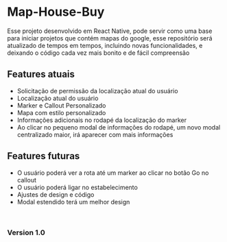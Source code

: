 # Map-House-Buy
Esse projeto desenvolvido em React Native, pode servir como uma base para iniciar projetos que contém mapas do google, esse repositório será atualizado de tempos em tempos, incluindo novas funcionalidades, e deixando o código cada vez mais bonito e de fácil compreensão 

<h2>Features atuais</h2>
<ul>
  <li>Solicitação de permissão da localização atual do usuário</li>
  <li>Localização atual do usuário</li>
  <li>Marker e Callout Personalizado</li>
  <li>Mapa com estilo personalizado</li>
  <li>Informações adicionais no rodapé da localização do marker</li>
  <li>Ao clicar no pequeno modal de informações do rodapé, um novo modal centralizado maior, irá aparecer com mais informações</li>
</ul>

<h2>Features futuras</h2>
<ul>
  <li>O usuário poderá ver a rota até um marker ao clicar no botão Go no callout</li>
  <li>O usuário poderá ligar no estabelecimento</li>
  <li>Ajustes de design e código</li>
  <li>Modal estendido terá um melhor design</li>
</ul>

<br>
<h3>Version 1.0 </h3>
